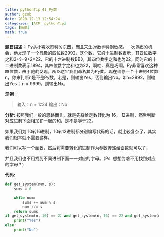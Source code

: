 ```yaml
---
title: pythonTip 41 Py数
author: gznb
date: 2020-12-13 12:54:24
categories: [ACM, pythonTip]
tags: [简单]
math: true
---
```


**题目描述：**
Py从小喜欢奇特的东西，而且天生对数字特别敏感，一次偶然的机会，他发现了一个有趣的四位数2992，这个数，它的十进制数表示，其四位数字之和2+9+9+2=22，它的十六进制数BB0，其四位数字之和也为22，同时它的十二进制数表示1894，其四位数字之和也为22，啊哈，真是巧啊。Py非常喜欢这种四位数，由于他的发现，所以这里我们命名其为Py数。现在给你一个十进制4位数n，你来判断n是不是Py数，若是，则输出Yes，否则输出No。如n=2992，则输出Yes； n = 9999，则输出No。



**示例：**

> 输入：n = 1234
> 输出：No



**分析:**
按照我们一般的思路而言，就是先将给定数转化为  16， 12进制，然后判断对应进制下面相加在一起的和，是不是等于22。

如果我们为 10转16进制，10转12进制都分别编写代码的话，就比较复杂了，其实我们根本就不需要这样。

我们可以写一个函数，然后将需要转化的进制作为参数传递给函数就可以了，

并且我们也不用找到不同进制下面一一对应的字母。（Ps: 想想为啥不用找到对应的字母？）



**代码:**
```python
def get_system(num, s):
    sums = 0
    
    while num:
        sums += num % s
        num //= s
    return sums
if get_system(n, 10) == 22 and get_system(n, 16) == 22 and get_system(n, 12) == 22:
    print("Yes")
else:
    print("No")
```

